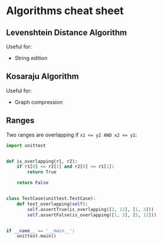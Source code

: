 # Algorithms cheat sheet

## Levenshtein Distance Algorithm

Useful for:

- String edition

## Kosaraju Algorithm

Useful for:

- Graph compression

## Ranges
Two ranges are overlapping if `x1 <= y2 AND x2 <= y1`:
```python
import unittest


def is_overlapping(r1, r2):
    if r1[0] <= r2[1] and r2[0] <= r1[1]:
        return True

    return False


class TestCase(unittest.TestCase):
    def test_overlapping(self):
        self.assertTrue(is_overlapping([2, 12], [1, 3]))
        self.assertFalse(is_overlapping([1, 3], [5, 12]))


if __name__ == '__main__':
    unittest.main()
```